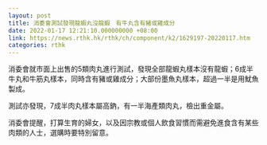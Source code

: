 ```yaml
---
layout: post
title: 消委會測試發現龍蝦丸沒龍蝦　有牛丸含有豬或雞成分
date: 2022-01-17 12:21:10.000000000 +08:00
link: https://news.rthk.hk/rthk/ch/component/k2/1629197-20220117.htm
categories: rthk
---
```


消委會就市面上出售的5類肉丸進行測試，發現全部龍蝦丸樣本沒有龍蝦；6成半牛丸和牛筋丸樣本，同時含有豬或雞成分；大部份墨魚丸樣本，超過一半是用魷魚製成。

測試亦發現，7成半肉丸樣本屬高鈉，有一半海產類肉丸，檢出重金屬。

消委會提醒，打算生育的婦女，以及因宗教或個人飲食習慣而需避免進食含有某些肉類的人士，選購時要特別留意。
